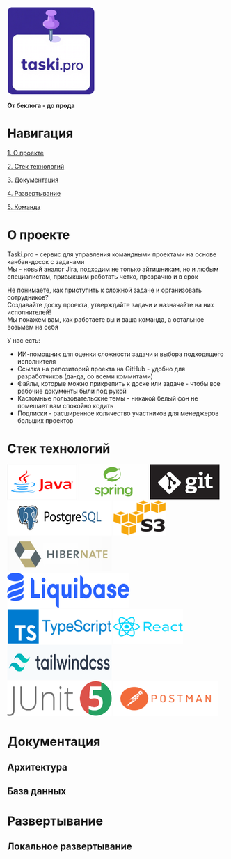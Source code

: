 <img alt="logo.png" height="200" src="docs/pics%2Flogo 1.png" width="200" float="middle"/>

**От беклога - до прода**

# Навигация

[1. О проекте](#description)

[2. Стек технологий](#stack)

[3. Документация](#docs)

[4. Развертывание](#deploy)

[5. Команда](#team)

<a name="description"/>

# О проекте

Taski.pro - сервис для управления командными проектами на основе канбан-досок с задачами\
Мы - новый аналог Jira, подходим не только айтишникам, но и любым специалистам, привыкшим работать четко, прозрачно и в срок

Не понимаете, как приступить к сложной задаче и организовать сотрудников?\
Создавайте доску проекта, утверждайте задачи и назначайте на них исполнителей!\
Мы покажем вам, как работаете вы и ваша команда, а остальное возьмем на себя

У нас есть:
- ИИ-помощник для оценки сложности задачи и выбора подходящего исполнителя
- Ссылка на репозиторий проекта на GitHub - удобно для разработчиков (да-да, со всеми коммитами)
- Файлы, которые можно прикрепить к доске или задаче - чтобы все рабочие документы были под рукой
- Кастомные пользовательские темы - никакой белый фон не помешает вам спокойно кодить
- Подписки - расширенное количество участников для менеджеров больших проектов

<a name="stack"/>

# Стек технологий

<img alt="java.jpg" height="80" src="docs/pics%2Fjava.jpg" width="160"/>
<img alt="spring.jpg" height="80" src="docs/pics%2Fspring.jpg" width="160"/>
<img alt="git.png" height="80" src="docs/pics%2Fgit.png" width="160"/><br>
<img alt="postgresql.png" height="80" src="docs/pics%2Fpostgresql.png" width="240"/>
<img alt="s3.png" height="80" src="docs/pics%2Fs3.png" width="120"/>
<img alt="hibernate.jpg" height="80" src="docs/pics%2Fhibernate.jpg" width="240"/>
<img alt="liquibase.png" height="80" src="docs/pics%2Fliquibase.png" width="280"/><br>
<img alt="typescript.png" height="80" src="docs/pics%2Ftypescript.png" width="240"/>
<img alt="react.png" height="80" src="docs/pics%2Freact.png" width="160"/>
<img alt="tailwind.png" height="80" src="docs/pics%2Ftailwind.png" width="240"/><br>
<img alt="JUnit_5.png" height="80" src="docs/pics%2FJUnit_5.png" width="240"/>
<img alt="postman.png" height="80" src="docs/pics%2Fpostman.png" width="240"/><br>

<a name = "docs"/>

# Документация

## Архитектура

## База данных

<a name = "deploy"/>

# Развертывание

## Локальное развертывание

